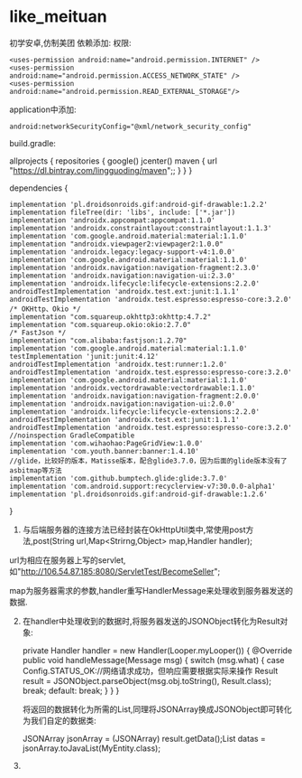 # like_meituan
初学安卓,仿制美团
依赖添加:
权限:

    <uses-permission android:name="android.permission.INTERNET" />
    <uses-permission android:name="android.permission.ACCESS_NETWORK_STATE" />
    <uses-permission android:name="android.permission.READ_EXTERNAL_STORAGE"/>
    
application中添加:

    android:networkSecurityConfig="@xml/network_security_config"

build.gradle:

allprojects {
    repositories {
        google()
        jcenter()
        maven { url "https://dl.bintray.com/lingguoding/maven";; }
    }
}


dependencies {

    implementation 'pl.droidsonroids.gif:android-gif-drawable:1.2.2'
    implementation fileTree(dir: 'libs', include: ['*.jar'])
    implementation 'androidx.appcompat:appcompat:1.1.0'
    implementation 'androidx.constraintlayout:constraintlayout:1.1.3'
    implementation 'com.google.android.material:material:1.1.0'
    implementation "androidx.viewpager2:viewpager2:1.0.0"
    implementation 'androidx.legacy:legacy-support-v4:1.0.0'
    implementation 'com.google.android.material:material:1.1.0'
    implementation 'androidx.navigation:navigation-fragment:2.3.0'
    implementation 'androidx.navigation:navigation-ui:2.3.0'
    implementation 'androidx.lifecycle:lifecycle-extensions:2.2.0'
    androidTestImplementation 'androidx.test.ext:junit:1.1.1'
    androidTestImplementation 'androidx.test.espresso:espresso-core:3.2.0'
    /* OKHttp、Okio */
    implementation "com.squareup.okhttp3:okhttp:4.7.2"
    implementation "com.squareup.okio:okio:2.7.0"
    /* FastJson */
    implementation "com.alibaba:fastjson:1.2.70"
    implementation 'com.google.android.material:material:1.1.0'
    testImplementation 'junit:junit:4.12'
    androidTestImplementation 'androidx.test:runner:1.2.0'
    androidTestImplementation 'androidx.test.espresso:espresso-core:3.2.0'
    implementation 'com.google.android.material:material:1.1.0'
    implementation 'androidx.vectordrawable:vectordrawable:1.1.0'
    implementation 'androidx.navigation:navigation-fragment:2.0.0'
    implementation 'androidx.navigation:navigation-ui:2.0.0'
    implementation 'androidx.lifecycle:lifecycle-extensions:2.2.0'
    androidTestImplementation 'androidx.test.ext:junit:1.1.1'
    androidTestImplementation 'androidx.test.espresso:espresso-core:3.2.0'
    //noinspection GradleCompatible
    implementation 'com.wihaohao:PageGridView:1.0.0'
    implementation 'com.youth.banner:banner:1.4.10'
    //glide，比较好的版本，Matisse版本，配合glide3.7.0，因为后面的glide版本没有了asbitmap等方法
    implementation 'com.github.bumptech.glide:glide:3.7.0'
    implementation 'com.android.support:recyclerview-v7:30.0.0-alpha1'
    implementation 'pl.droidsonroids.gif:android-gif-drawable:1.2.6'

}


1. 与后端服务器的连接方法已经封装在OkHttpUtil类中,常使用post方法,post(String url,Map<Strirng,Object> map,Handler handler);

url为相应在服务器上写的servlet,如"http://106.54.87.185:8080/ServletTest/BecomeSeller"; 

map为服务器需求的参数,handler重写HandlerMessage来处理收到服务器发送的数据.

2. 在handler中处理收到的数据时,将服务器发送的JSONObject转化为Result对象:

    private Handler handler = new Handler(Looper.myLooper()) {
        @Override
        public void handleMessage(Message msg) {
            switch (msg.what) {
                case Config.STATUS_OK://网络请求成功，但响应需要根据实际来操作
                    Result result = JSONObject.parseObject(msg.obj.toString(), Result.class);
                    break;
                default:
                    break;
            }
        }
    }
    
    将返回的数据转化为所需的List,同理将JSONArray换成JSONObject即可转化为我们自定的数据类:
    
    JSONArray jsonArray = (JSONArray) result.getData();List<MyEntity> datas = jsonArray.toJavaList(MyEntity.class);
    
3.
 
